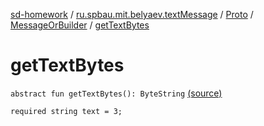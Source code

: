[sd-homework](../../../index.md) / [ru.spbau.mit.belyaev.textMessage](../../index.md) / [Proto](../index.md) / [MessageOrBuilder](index.md) / [getTextBytes](.)

# getTextBytes

`abstract fun getTextBytes(): ByteString` [(source)](https://github.com/StasBel/sd-homework/blob/InstantMessenger/src/main/kotlin/ru/spbau/mit/belyaev/textMessage/Proto.java#L50)

`required string text = 3;`

